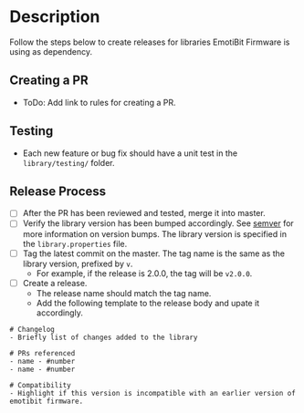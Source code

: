 # Description
Follow the steps below to create releases for libraries EmotiBit Firmware is using as dependency.

## Creating a PR
- ToDo: Add link to rules for creating a PR.

## Testing
- Each new feature or bug fix should have a unit test in the `library/testing/` folder.

## Release Process
- [ ] After the PR has been reviewed and tested, merge it into master.
- [ ] Verify the library version has been bumped accordingly. See [semver](https://semver.org/) for more information on version bumps. The library version is specified in the `library.properties` file.
- [ ] Tag the latest commit on the master. The tag name is the same as the library version, prefixed by `v`.
  - For example, if the release is 2.0.0, the tag will be `v2.0.0`.
- [ ] Create a release.
  - The release name should match the tag name.
  - Add the following template to the release body and upate it accordingly. 
```
# Changelog
- Briefly list of changes added to the library

# PRs referenced
- name - #number
- name - #number

# Compatibility
- Highlight if this version is incompatible with an earlier version of emotibit firmware.
```


